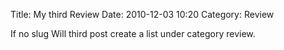 Title: My third Review
Date: 2010-12-03 10:20
Category: Review 


If no slug Will third post create a list under category review.
